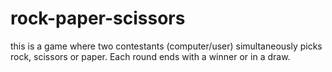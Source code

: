 # rock-paper-scissors
this is a game where two contestants (computer/user) simultaneously picks rock, scissors or paper. Each round ends with a winner or in a draw.
